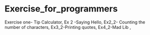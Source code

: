 # Exercise_for_programmers

Exercise one-  Tip Calculator,
Ex 2 -Saying Hello,
Ex2_2- Counting the number of characters,
Ex3_2-Printing quotes,
Ex4_2-Mad Lib ,
